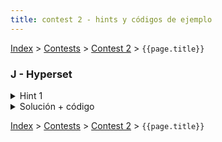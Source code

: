 ```yaml
---
title: contest 2 - hints y códigos de ejemplo
---
```


[Index](../index) > [Contests](../contests) > [Contest 2](../contests#contest-2) > ```{{page.title}}```

### J - Hyperset

<details> 
  <summary>Hint 1</summary>
  Si fijamos dos cartas, notar que hay una única posible tercera carta que puede completar el trío de forma válida.
</details>
<details>
  <summary>Solución + código</summary>
  Iteramos sobre todos los posibles pares (for i in range(n): for j in range(i+1,n)) de cartas, y entonces calculamos la única tercera carta válida (para cada caracter, si son iguales, entonces usamos ese caracter, y si son distintos, buscamos el tercer caracter que no se ha usado). Luego chequeamos si esa carta existe (usamos un set/unordered_set para chequear esto rápido). Si la carta existe entonces sumamos 1 a un contador. Recordar dividir el contador por 3! para no incluir las permutaciones en el conteo. <a href="https://github.com/PabloMessina/Competitive-Programming-Material/blob/master/Solved%20problems/Codeforces/1287B_Hyperset.py">Código de ejemplo (Python)</a>, <a href="https://github.com/PabloMessina/Competitive-Programming-Material/blob/master/Solved%20problems/Codeforces/1287B_Hyperset.cpp">Código de ejemplo (C++)</a>
</details>

<!-- <details> 
  <summary>Hint</summary>   
</details>
<details> 
  <summary>Solución + código</summary>
  <a href="">Código de ejemplo</a>
</details> -->

[Index](../index) > [Contests](../contests) > [Contest 2](../contests#contest-2) > ```{{page.title}}```
